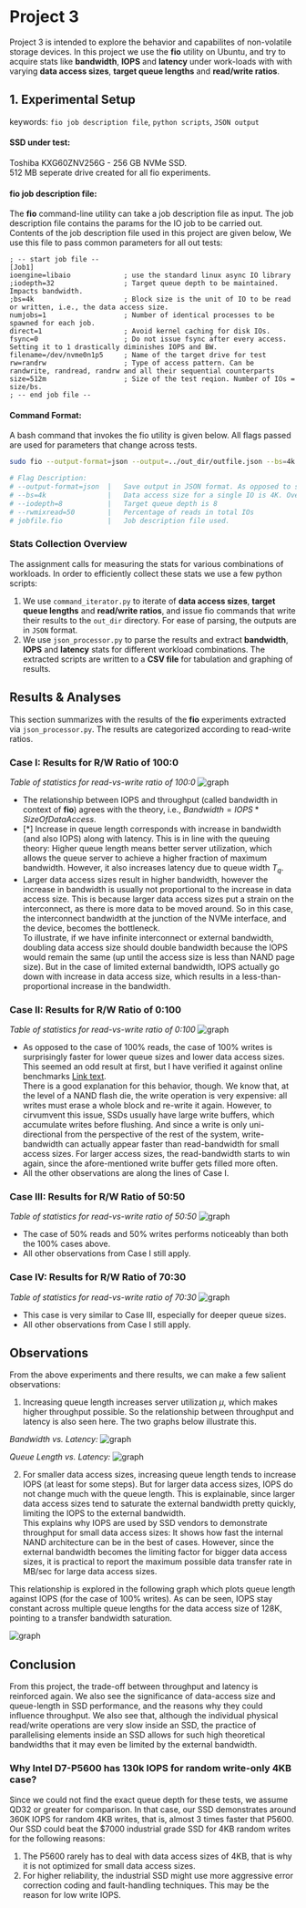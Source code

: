 <h1>Project 3</h1>

Project 3 is intended to explore the behavior and capabilites of non-volatile storage devices. In this project we use the **fio** utility on Ubuntu, and try to acquire stats like **bandwidth**, **IOPS** and **latency** under work-loads with with varying **data access sizes**, **target queue lengths** and **read/write ratios**.


<h2>1. Experimental Setup</h2>

keywords: `fio job description file`, `python scripts`, `JSON output`

<h4>SSD under test:</h4>
Toshiba KXG60ZNV256G - 256 GB NVMe SSD.<br>
512 MB seperate drive created for all fio experiments.

<h4>fio job description file:</h4>

The **fio** command-line utility can take a job description file as input. The job description file contains the params for the IO job to be carried out. Contents of the job description file used in this project are given below, We use this file to pass common parameters for all out tests:

```
; -- start job file --
[Job1]
ioengine=libaio             ; use the standard linux async IO library
;iodepth=32                 ; Target queue depth to be maintained. Impacts bandwidth. 
;bs=4k                      ; Block size is the unit of IO to be read or written, i.e., the data access size.
numjobs=1                   ; Number of identical processes to be spawned for each job.  
direct=1                    ; Avoid kernel caching for disk IOs.
fsync=0                     ; Do not issue fsync after every access. Setting it to 1 drastically diminishes IOPS and BW.
filename=/dev/nvme0n1p5     ; Name of the target drive for test
rw=randrw	                ; Type of access pattern. Can be randwrite, randread, randrw and all their sequential counterparts
size=512m                   ; Size of the test reqion. Number of IOs = size/bs.
; -- end job file --
```

<h4>Command Format:</h4>

A bash command that invokes the fio utility is given below. All flags passed are used for parameters that change across tests.

```bash
sudo fio --output-format=json --output=../out_dir/outfile.json --bs=4k --iodepth=8 --rwmixread=50 jobfile.fio

# Flag Description:
# --output-format=json  |   Save output in JSON format. As opposed to simle text, JSON format can be easily parsed at result collection stage.
# --bs=4k               |   Data access size for a single IO is 4K. Overrides the option in jobfile.fio
# --iodepth=8           |   Target queue depth is 8
# --rwmixread=50        |   Percentage of reads in total IOs
# jobfile.fio           |   Job description file used.
```

<h3>Stats Collection Overview</h3>

The assignment calls for measuring the stats for various combinations of workloads. In order to efficiently collect these stats we use a few python scripts:

1. We use `command_iterator.py` to iterate of **data access sizes**, **target queue lengths** and **read/write ratios**, and issue fio commands that write their results to the `out_dir` directory. For ease of parsing, the outputs are in `JSON` format.
2. We use `json_processor.py` to parse the results and extract **bandwidth**, **IOPS** and **latency** stats for different workload combinations. The extracted scripts are written to a **CSV file** for tabulation and graphing of results.

<h2>Results & Analyses</h2>

This section summarizes with the results of the **fio** experiments extracted via `json_processor.py`. The results are categorized according to read-write ratios.

<h3> Case I: Results for R/W Ratio of 100:0</h3>

_Table of statistics for read-vs-write ratio of 100:0_
![graph](./Table_RW_100_0.PNG)

- The relationship between IOPS and throughput (called bandwidth in context of **fio**) agrees with the theory, i.e., $Bandwidth = IOPS * SizeOfDataAccess$.
- [*] Increase in queue length corresponds with increase in bandwidth (and also IOPS) along with latency. This is in line with the queuing theory: Higher queue length means better server utilization, which allows the queue server to achieve a higher fraction of maximum bandwidth. However, it also increases latency due to queue width $T_q$.
- Larger data access sizes result in higher bandwidth, however the increase in bandwidth is usually not proportional to the increase in data access size. This is because larger data access sizes put a strain on the interconnect, as there is more data to be moved around. So in this case, the interconnect bandwidth at the junction of the NVMe interface, and the device, becomes the bottleneck.<br> To illustrate, if we have infinite interconnect or external bandwidth, doubling data access size should double bandwidth because the IOPS would remain the same (up until the access size is less than NAND page size). But in the case of limited external bandwidth, IOPS actually go down with increase in data access size, which results in a less-than-proportional increase in the bandwidth.

<h3> Case II: Results for R/W Ratio of 0:100</h3>

_Table of statistics for read-vs-write ratio of 0:100_
![graph](./Table_RW_0_100.PNG)

- As opposed to the case of 100% reads, the case of 100% writes is surprisingly faster for lower queue sizes and lower data access sizes. This seemed an odd result at first, but I have verified it against online benchmarks [Link text](https://ssd.userbenchmark.com/SpeedTest/358656/KXG50ZNV256G-NVMe-TOSHIBA-256GB).<br>There is a good explanation for this behavior, though. We know that, at the level of a NAND flash die, the write operation is very expensive: all writes must erase a whole block and re-write it again. However, to cirvumvent this issue, SSDs usually have large write buffers, which accumulate writes before flushing. And since a write is only uni-directional from the perspective of the rest of the system, write-bandwidth can actually appear faster than read-bandwidth for small access sizes. For larger access sizes, the read-bandwidth starts to win again, since the afore-mentioned write buffer gets filled more often.
- All the other observations are along the lines of Case I.

<h3> Case III: Results for R/W Ratio of 50:50</h3>

_Table of statistics for read-vs-write ratio of 50:50_
![graph](./Table_RW_50_50.PNG)

- The case of 50% reads and 50% writes performs noticeably than both the 100% cases above.
- All other observations from Case I still apply.

<h3> Case IV: Results for R/W Ratio of 70:30</h3>

_Table of statistics for read-vs-write ratio of 70:30_
![graph](./Table_RW_70_30.PNG)

- This case is very similar to Case III, especially for deeper queue sizes.
- All other observations from Case I still apply.

<h2>Observations</h2>

From the above experiments and there results, we can make a few salient observations:

1. Increasing queue length increases server utilization $µ$, which makes higher throughput possible. So the relationship between throughput and latency is also seen here. The two graphs below illustrate this.

_Bandwidth vs. Latency:_
![graph](./Bandwidth_vs_Latency.png)

_Queue Length vs. Latency:_
![graph](./Queue_Length_vs_Latency.png)


2. For smaller data access sizes, increasing queue length tends to increase IOPS (at least for some steps). But for larger data access sizes, IOPS do not change much with the queue length. This is explainable, since larger data access sizes tend to saturate the external bandwidth pretty quickly, limiting the IOPS to the external bandwidth.<br> This explains why IOPS are used by SSD vendors to demonstrate throughput for small data access sizes: It shows how fast the internal NAND architecture can be in the best of cases. However, since the external bandwidth becomes the limiting factor for bigger data access sizes, it is practical to report the maximum possible data transfer rate in MB/sec for large data access sizes.

This relationship is explored in the following graph which plots queue length against IOPS (for the case of 100% writes). As can be seen, IOPS stay constant across multiple queue lengths for the data access size of 128K, pointing to a transfer bandwidth saturation. 

![graph](./Queue_Length_vs_IOPS.png)

<h2>Conclusion</h2>
From this project, the trade-off between throughput and latency is reinforced again. We also see the significance of data-access size and queue-length in SSD performance, and the reasons why they could influence throughput. We also see that, although the individual physical read/write operations are very slow inside an SSD, the practice of parallelising elements inside an SSD allows for such high theoretical bandwidths that it may even be limited by the external bandwidth.

<h3>Why Intel D7-P5600 has 130k IOPS for random write-only 4KB case?</h3>

Since we could not find the exact queue depth for these tests, we assume QD32 or greater for comparison. In that case, our SSD demonstrates around 360K IOPS for random 4KB writes, that is, almost 3 times faster that P5600. Our SSD could beat the $7000 industrial grade SSD for 4KB random writes for the following reasons:

1. The P5600 rarely has to deal with data access sizes of 4KB, that is why it is not optimized for small data access sizes.
2. For higher reliability, the industrial SSD might use more aggressive error correction coding and fault-handling techniques. This may be the reason for low write IOPS.